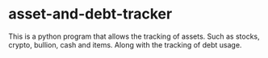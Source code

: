 # asset-and-debt-tracker
This is a python program that allows the tracking of assets. Such as stocks, crypto, bullion, cash and items. Along with the tracking of debt usage. 
